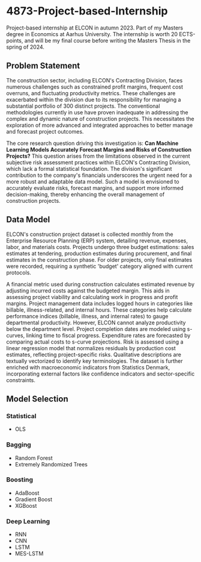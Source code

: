 # 4873-Project-based-Internship
Project-based internship at ELCON in autumn 2023.
Part of my Masters degree in Economics at Aarhus University. The internship is worth 20 ECTS-points, and will be my final course before writing the Masters Thesis in the spring of 2024.

## Problem Statement
The construction sector, including ELCON's Contracting Division, faces numerous challenges such as constrained profit margins, frequent cost overruns, and fluctuating productivity metrics. These challenges are exacerbated within the division due to its responsibility for managing a substantial portfolio of 300 distinct projects. The conventional methodologies currently in use have proven inadequate in addressing the complex and dynamic nature of construction projects. This necessitates the exploration of more advanced and integrated approaches to better manage and forecast project outcomes.

The core research question driving this investigation is:
**Can Machine Learning Models Accurately Forecast Margins and Risks of Construction Projects?**
This question arises from the limitations observed in the current subjective risk assessment practices within ELCON's Contracting Division, which lack a formal statistical foundation. The division's significant contribution to the company's financials underscores the urgent need for a more robust and adaptable data model. Such a model is envisioned to accurately evaluate risks, forecast margins, and support more informed decision-making, thereby enhancing the overall management of construction projects.

## Data Model
ELCON's construction project dataset is collected monthly from the Enterprise Resource Planning (ERP) system, detailing revenue, expenses, labor, and materials costs. Projects undergo three budget estimations: sales estimates at tendering, production estimates during procurement, and final estimates in the construction phase. For older projects, only final estimates were recorded, requiring a synthetic 'budget' category aligned with current protocols.

A financial metric used during construction calculates estimated revenue by adjusting incurred costs against the budgeted margin. This aids in assessing project viability and calculating work in progress and profit margins. Project management data includes logged hours in categories like billable, illness-related, and internal hours. These categories help calculate performance indices (billable, illness, and internal rates) to gauge departmental productivity. However, ELCON cannot analyze productivity below the department level. Project completion dates are modeled using s-curves, linking time to fiscal progress. Expenditure rates are forecasted by comparing actual costs to s-curve projections. Risk is assessed using a linear regression model that normalizes residuals by production cost estimates, reflecting project-specific risks. Qualitative descriptions are textually vectorized to identify key terminologies. The dataset is further enriched with macroeconomic indicators from Statistics Denmark, incorporating external factors like confidence indicators and sector-specific constraints.

## Model Selection

### Statistical
- OLS

### Bagging
- Random Forest
- Extremely Randomized Trees

### Boosting
- AdaBoost
- Gradient Boost
- XGBoost

### Deep Learning
- RNN
- CNN
- LSTM
- MES-LSTM
